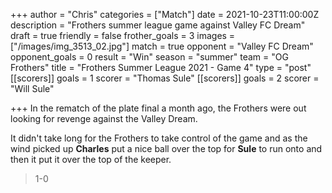 +++
author = "Chris"
categories = ["Match"]
date = 2021-10-23T11:00:00Z
description = "Frothers summer league game against Valley FC Dream"
draft = true
friendly = false
frother_goals = 3
images = ["/images/img_3513_02.jpg"]
match = true
opponent = "Valley FC Dream"
opponent_goals = 0
result = "Win"
season = "summer"
team = "OG Frothers"
title = "Frothers Summer League 2021 - Game 4"
type = "post"
[[scorers]]
goals = 1
scorer = "Thomas Sule"
[[scorers]]
goals = 2
scorer = "Will Sule"

+++
In the rematch of the plate final a month ago, the Frothers were out looking for revenge against the Valley Dream.

It didn't take long for the Frothers to take control of the game and as the wind picked up **Charles** put a nice ball over the top for **Sule** to run onto and then it put it over the top of the keeper.

> 1-0